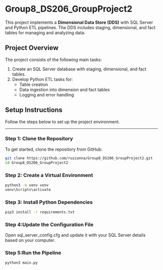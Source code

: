 # Group8_DS206_GroupProject2

This project implements a **Dimensional Data Store (DDS)** with SQL Server and Python ETL pipelines. The DDS includes staging, dimensional, and fact tables for managing and analyzing data.

## **Project Overview**

The project consists of the following main tasks:
1. Create an SQL Server database with staging, dimensional, and fact tables.
2. Develop Python ETL tasks for:
   - Table creation
   - Data ingestion into dimension and fact tables
   - Logging and error handling

## **Setup Instructions**

Follow the steps below to set up the project environment.

---

### **Step 1: Clone the Repository**
To get started, clone the repository from GitHub:
```bash
git clone https://github.com/ruzzanna/Group8_DS206_GroupProject2.git
cd Group8_DS206_GroupProject2
```

### **Step 2: Create a Virtual Environment**
```bash
python3 -m venv venv
venv\Scripts\activate
```

### **Step 3: Install Python Dependencies**
```bash
pip3 install -r requirements.txt
```

### **Step 4:Update the Configuration File**

Open sql_server_config.cfg and update it with your SQL Server details based on your computer.


### **Step 5:Run the Pipeline**
```bash
python3 main.py

